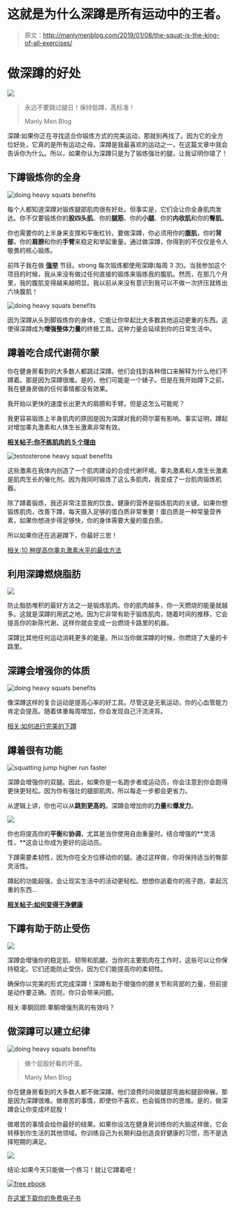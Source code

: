 # 这就是为什么深蹲是所有运动中的王者。

> 原文：<http://manlymenblog.com/2019/01/08/the-squat-is-the-king-of-all-exercises/>

# 做深蹲的好处

![](img/c575ce42a590066638a8a8eeeda9a1d2.png)

> 永远不要跳过腿日！保持低蹲，高标准！
> 
> Manly Men Blog

深蹲:如果你正在寻找适合你锻炼方式的完美运动，那就别再找了。因为它的全方位好处，它真的是所有运动之母。深蹲是我最喜欢的运动之一，在这篇文章中我会告诉你为什么。所以，如果你认为深蹲只是为了锻炼强壮的腿，让我证明你错了！

## **下蹲锻炼你的全身**

![doing heavy squats benefits](img/a379a3f312ac539610267618459b98d4.png)

每个人都知道深蹲对锻炼腿部肌肉很有好处。但事实是，它们会让你全身肌肉发达。你不仅要锻炼你的**股四头肌**、你的**腿筋**、你的**小腿**、你的**内收肌**和你的**臀肌**。

你也需要你的上半身来支撑和平衡杠铃。要做深蹲，你必须用你的**腹肌**，你的**背部**，你的**肩膀**和你的**手臂**来稳定和举起重量。通过做深蹲，你得到的不仅仅是令人敬畏的核心锻炼。

前阵子我在做 [**强举**](https://stronglifts.com) 节目。strong 每次锻炼都使用深蹲(每周 3 次)。当我参加这个项目的时候，我从来没有做过任何直接的锻炼来锻炼我的腹肌。然而，在那几个月里，我的腹肌变得越来越明显。我以前从来没有意识到我可以不做一次挤压就练出六块腹肌！

![doing heavy squats benefits](img/5c69ec124a9ccd1123229b9255fee4d2.png)

因为深蹲从头到脚锻炼你的身体，它能让你举起比大多数其他运动更重的东西。这使得深蹲成为**增强整体力量**的终极工具。这种力量会延续到你的日常生活中。

## 蹲着吃合成代谢荷尔蒙

你在健身房看到的大多数人都跳过深蹲。他们会找到各种借口来解释为什么他们不蹲着。那是因为深蹲很难。是的，他们可能是一个婊子。但是在我开始蹲下之前，我在健身房做的任何事情都没有效果。

我开始以更快的速度长出更大的肩膀和手臂。但是这怎么可能呢？

我更容易锻炼上半身肌肉的原因是因为深蹲对我的荷尔蒙有影响。事实证明，蹲起对增加睾丸激素和人体生长激素非常有效。

[**相关帖子:你不练肌肉的 5 个理由**](http://manlymenblog.com/2018/06/13/this-is-why-every-man-should-lift-weights/)

![testosterone heavy squat benefits](img/e18d9face98e2ac7591296949d5a505b.png)

这些激素在我体内创造了一个肌肉建设的合成代谢环境。睾丸激素和人类生长激素是肌肉生长的催化剂。因为我同时锻炼了这么多肌肉，我变成了一台肌肉锻炼机器。

除了蹲着锻炼，我还非常注意我的饮食。健康的营养是锻炼肌肉的关键。如果你想锻炼肌肉，改善下蹲，每天摄入足够的蛋白质非常重要！蛋白质是一种常量营养素，如果你想进步得足够快，你的身体需要大量的蛋白质。

所以如果你还在逃避蹲下，你最好三思！

[相关:10 种提高你睾丸激素水平的最佳方法](https://mailchi.mp/5ef9b44c9ca8/testogen)

## **利用深蹲燃烧脂肪**

![](img/cc51186f76db78fb0f00ca7abca8fc43.png)

防止脂肪堆积的最好方法之一是锻炼肌肉。你的肌肉越多，你一天燃烧的能量就越多。这就是深蹲的用武之地。因为它非常有助于锻炼肌肉，随着时间的推移，它会提高你的新陈代谢。这样你就会变成一台燃烧卡路里的机器。

深蹲比其他任何运动消耗更多的能量。所以当你做深蹲的时候，你燃烧了大量的卡路里。

## **深蹲会增强你的体质**

![doing heavy squats benefits](img/a5bdd2bc7b42118587d2358ed5d18254.png)

像深蹲这样的复合运动是提高心率的好工具。尽管这是无氧运动，你的心血管能力肯定会提高。随着体重每周增加，你会发现自己汗流浃背。

[相关:如何进行完美的下蹲](http://manlymenblog.com/2019/03/13/how-to-perform-a-perfect-squat/)

## **蹲着很有功能**

![squatting jump higher run faster](img/835594a8865b7fdc9f4da000a019d4b1.png)

深蹲会增强你的双腿。因此，如果你是一名跑步者或运动员，你会注意到你会跑得更快更轻松。因为你有强壮的腿部肌肉，所以每走一步都会更省力。

从逻辑上讲，你也可以从**跳到更高的**。深蹲会增加你的**力量**和**爆发力**。

![](img/22e22aec59120259910555a7fc4fe0e7.png)

你也将提高你的**平衡**和**协调**，尤其是当你使用自由重量时。结合增强的**灵活性，**这会让你成为更好的运动员。

下蹲需要柔韧性，因为你在全方位移动你的腿。通过这样做，你将保持适当的臀部灵活性。

蹲起的功能超强，会让现实生活中的活动更轻松。想想你追着你的孩子跑，拿起沉重的东西…

[**相关帖子:如何变得干净健康**](http://manlymenblog.com/2018/03/19/bulkupcleanandhealthy/)

## **下蹲有助于防止受伤**

![](img/0065a20568ae30086b081ce0b15d68da.png)

深蹲会增强你的稳定肌、韧带和肌腱。当你的主要肌肉在工作时，这些可以让你保持稳定。它们还能防止受伤，因为它们能提高你的柔韧性。

确保你以完美的形式完成深蹲！深蹲有助于增强你的膝关节和背部的力量，但前提是动作要正确。否则，你只会带来问题。

相关:睾酮回顾:睾酮增强剂真的有效吗？

## **做深蹲可以建立纪律**

![doing heavy squats benefits](img/b264ce3fa3d6b42e8ccb22cfcebeea67.png)

> 做个屁股好看的坏蛋。
> 
> Manly Men Blog

你在健身房看到的大多数人都不做深蹲。他们浪费时间做腿部弯曲和腿部伸展。那是因为深蹲很难。做艰苦的事情，即使你不喜欢，也会锻炼你的思维。是的，做深蹲会让你变成坏屁股！

做艰苦的事情会给你最好的结果。如果你设法在健身房训练你的大脑这样做，它会转移到你生活的其他领域。你训练自己为长期利益创造良好健康的习惯，而不是选择短期的满足。

![](img/9c28a3c05bba421f786b38657202738c.png)

结论:如果今天只能做一个练习！就让它蹲着吧！

[![free ebook](img/829e5ef58dd2bf5f6e97e6eda0169b24.png)](https://i0.wp.com/manlymenblog.com/wp-content/uploads/2021/10/Free-E-book.png)

[在这里下载你的免费电子书](https://mailchi.mp/896b52eba5bd/manly-men-blog-e-book)